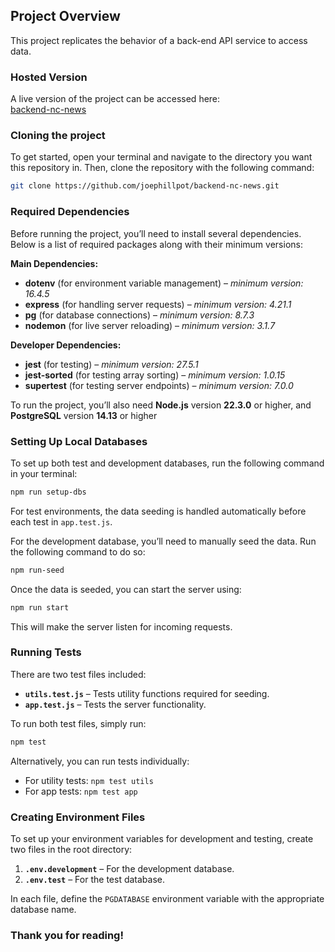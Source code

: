 ## Project Overview

This project replicates the behavior of a back-end API service to access data.

### Hosted Version

A live version of the project can be accessed here:  
[backend-nc-news](https://backend-nc-news-377j.onrender.com/api)

### Cloning the project 

To get started, open your terminal and navigate to the directory you want this repository in. Then, clone the repository with the following command:
```bash
git clone https://github.com/joephillpot/backend-nc-news.git
```

### Required Dependencies

Before running the project, you’ll need to install several dependencies. Below is a list of required packages along with their minimum versions:

**Main Dependencies:**
- **dotenv** (for environment variable management) – _minimum version: 16.4.5_
- **express** (for handling server requests) – _minimum version: 4.21.1_
- **pg** (for database connections) – _minimum version: 8.7.3_
- **nodemon** (for live server reloading) – _minimum version: 3.1.7_

**Developer Dependencies:**
- **jest** (for testing) – _minimum version: 27.5.1_
- **jest-sorted** (for testing array sorting) – _minimum version: 1.0.15_
- **supertest** (for testing server endpoints) – _minimum version: 7.0.0_

To run the project, you’ll also need **Node.js** version **22.3.0** or higher, and **PostgreSQL** version **14.13** or higher

### Setting Up Local Databases

To set up both test and development databases, run the following command in your terminal:
```bash
npm run setup-dbs
```
For test environments, the data seeding is handled automatically before each test in `app.test.js`.

For the development database, you’ll need to manually seed the data. Run the following command to do so:
```bash
npm run-seed
```
Once the data is seeded, you can start the server using:
```bash
npm run start
```
This will make the server listen for incoming requests.

### Running Tests

There are two test files included:

- **`utils.test.js`** – Tests utility functions required for seeding.
- **`app.test.js`** – Tests the server functionality.

To run both test files, simply run:
```bash
npm test
```
Alternatively, you can run tests individually:
- For utility tests: `npm test utils`
- For app tests: `npm test app`

### Creating Environment Files

To set up your environment variables for development and testing, create two files in the root directory:

1. **`.env.development`** – For the development database.
2. **`.env.test`** – For the test database.

In each file, define the `PGDATABASE` environment variable with the appropriate database name.
 
### Thank you for reading!
